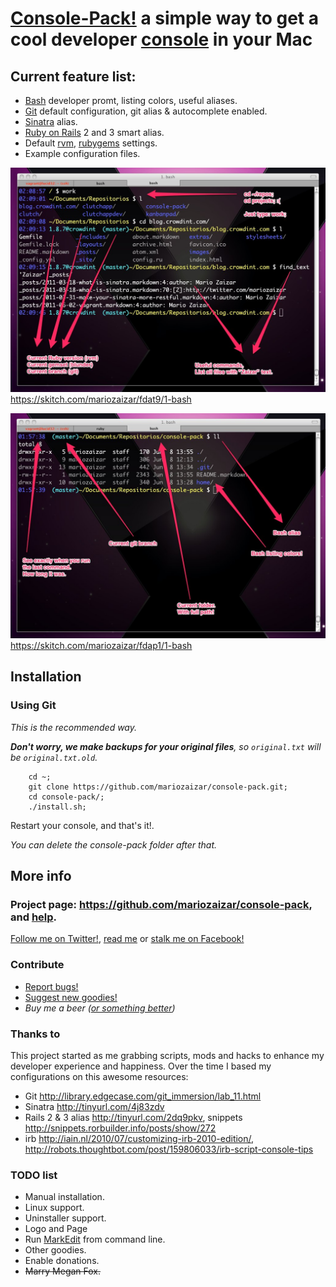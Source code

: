 # [Console-Pack!](repo) a simple way to get a cool developer [console][cli] in your Mac

## Current feature list:

- [Bash][bash] developer promt, listing colors, useful aliases. 
- [Git][git] default configuration, git alias & autocomplete enabled.
- [Sinatra][sinatra] alias.
- [Ruby on Rails][rails] 2 and 3 smart alias.
- Default [rvm][rvm], [rubygems][gem] settings.
- Example configuration files. 

![bash-1](/images/bash-1.jpg)
<https://skitch.com/mariozaizar/fdat9/1-bash>

![bash-2](/images/bash-2.jpg)
<https://skitch.com/mariozaizar/fdap1/1-bash>

## Installation

### Using Git

_This is the recommended way._

_**Don't worry, we make backups for your original files**, so `original.txt` will be `original.txt.old`._

```shell
    cd ~;
    git clone https://github.com/mariozaizar/console-pack.git;
    cd console-pack/;
    ./install.sh;
```

Restart your console, and that's it!. 

_You can delete the console-pack folder after that._

## More info

### Project page: <https://github.com/mariozaizar/console-pack>, and [help](https://github.com/mariozaizar/console-pack/issues?labels=Help).
[Follow me on Twitter!][twitter], [read me][crowdint] or [stalk me on Facebook!][facebook]

### Contribute

* [Report bugs!](https://github.com/mariozaizar/console-pack/issues?labels=Bugs)
* [Suggest new goodies!](https://github.com/mariozaizar/console-pack/issues?labels=Features)
* _Buy me a beer ([or something better][amazon])_

### Thanks to

This project started as me grabbing scripts, mods and hacks to enhance my developer experience and happiness.
Over the time I based my configurations on this awesome resources: 

- Git <http://library.edgecase.com/git_immersion/lab_11.html>
- Sinatra <http://tinyurl.com/4j83zdv>
- Rails 2 & 3 alias <http://tinyurl.com/2dq9pkv>,  snippets <http://snippets.rorbuilder.info/posts/show/272>
- irb <http://iain.nl/2010/07/customizing-irb-2010-edition/>, <http://robots.thoughtbot.com/post/159806033/irb-script-console-tips>

### TODO list

* Manual installation.
* Linux support.
* Uninstaller support.
* Logo and Page
* Run [MarkEdit][markedit] from command line.
* Other goodies.
* Enable donations.
* <del>Marry Megan Fox.</del>

[twitter]: http://twitter.com/mariozaizar
[facebook]: http://facebook.com/mariozaizar
[crowdint]: http://blog.crowdint.com
[amazon]: http://amzn.com/w/18ZQSVYATE5M1
[repo]: https://github.com/mariozaizar/console-pack.git;

[cli]: http://en.wikipedia.org/wiki/Command_line_interface
[markedit]: http://keshiki.net/markdown-editor/

[git]: http://git-scm.com/
[sinatra]: http://www.sinatrarb.com/
[rails]: http://rubyonrails.org/
[rvm]: https://rvm.beginrescueend.com/
[gem]: http://rubygems.org/
[bash]: http://www.gnu.org/software/bash/
